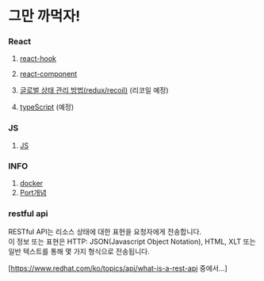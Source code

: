 # 그만 까먹자!

### React
1. <a href="https://github.com/namnamu/namnamu/edit/main/document/react-hook.md">react-hook</a>

2. <a href="https://github.com/namnamu/namnamu/edit/main/document/react-component.md">react-component</a>

3. <a href="https://github.com/namnamu/namnamu/edit/main/document/react-recoil.md">글로벌 상태 관리 방법(redux/recoil)</a> (리코일 예정)

4. <a href="https://github.com/namnamu/namnamu/edit/main/document/type-script.md">typeScript</a> (예정)

### JS
1. <a href="https://github.com/namnamu/namnamu/edit/main/document/js.md">JS</a>

### INFO
1. <a href="https://github.com/namnamu/namnamu/edit/main/document/docker.md">docker</a>
2. <a href="https://github.com/namnamu/namnamu/edit/main/document/port.md">Port개념</a>


### restful api
RESTful API는 리소스 상태에 대한 표현을 요청자에게 전송합니다.   
이 정보 또는 표현은 HTTP: JSON(Javascript Object Notation), HTML, XLT 또는 일반 텍스트를 통해 몇 가지 형식으로 전송됩니다.   
    
[https://www.redhat.com/ko/topics/api/what-is-a-rest-api 중에서...]
